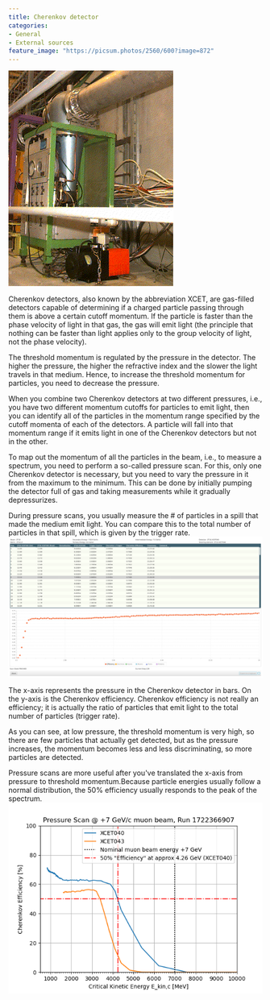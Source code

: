 ```yaml
---
title: Cherenkov detector
categories:
- General
- External sources
feature_image: "https://picsum.photos/2560/600?image=872"
---
```

![Basic Cherenkov](/assets/images/xcet.gif)

Cherenkov detectors, also known by the abbreviation XCET, are gas-filled detectors capable of determining if a charged particle passing through them is above a certain cutoff momentum. If the particle is faster than the phase velocity of light in that gas, the gas will emit light (the principle that nothing can be faster than light applies only to the group velocity of light, not the phase velocity).

The threshold momentum is regulated by the pressure in the detector. The higher the pressure, the higher the refractive index and the slower the light travels in that medium. Hence, to increase the threshold momentum for particles, you need to decrease the pressure.

When you combine two Cherenkov detectors at two different pressures, i.e., you have two different momentum cutoffs for particles to emit light, then you can identify all of the particles in the momentum range specified by the cutoff momenta of each of the detectors. A particle will fall into that momentum range if it emits light in one of the Cherenkov detectors but not in the other.

To map out the momentum of all the particles in the beam, i.e., to measure a spectrum, you need to perform a so-called pressure scan. For this, only one Cherenkov detector is necessary, but you need to vary the pressure in it from the maximum to the minimum. This can be done by initially pumping the detector full of gas and taking measurements while it gradually depressurizes.

During pressure scans, you usually measure the # of particles in a spill that made the medium emit light. You can compare this to the total number of particles in that spill, which is given by the trigger rate.
![Pressure scan](/assets/images/che.png)

The x-axis represents the pressure in the Cherenkov detector in bars. On the y-axis is the Cherenkov efficiency.
Cherenkov efficiency is not really an efficiency; it is actually the ratio of particles that emit light to the total number of particles (trigger rate).

As you can see, at low pressure, the threshold momentum is very high, so there are few particles that actually get detected, but as the pressure increases, the momentum becomes less and less discriminating, so more particles are detected.

Pressure scans are more useful after you've translated the x-axis from pressure to threshold momentum.Because particle energies usually follow a normal distribution, the 50% efficiency usually responds to the peak of the spectrum.
![Pressure scan after calculations](/assets/images/pre.png)
